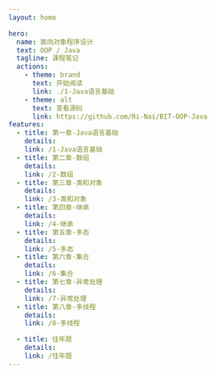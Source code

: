 ```yaml
---
layout: home

hero:
  name: 面向对象程序设计
  text: OOP / Java
  tagline: 课程笔记
  actions:
    - theme: brand
      text: 开始阅读
      link: ./1-Java语言基础
    - theme: alt
      text: 查看源码
      link: https://github.com/Ri-Nai/BIT-OOP-Java
features:
  - title: 第一章-Java语言基础
    details: 
    link: /1-Java语言基础
  - title: 第二章-数组
    details: 
    link: /2-数组
  - title: 第三章-类和对象
    details: 
    link: /3-类和对象
  - title: 第四章-继承
    details: 
    link: /4-继承
  - title: 第五章-多态
    details: 
    link: /5-多态
  - title: 第六章-集合
    details: 
    link: /6-集合
  - title: 第七章-异常处理
    details: 
    link: /7-异常处理
  - title: 第八章-多线程
    details: 
    link: /8-多线程

  - title: 往年题
    details: 
    link: /往年题
---
```

